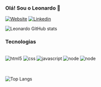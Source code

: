 ### Olá! Sou o Leonardo 🦊
[![Website](https://img.shields.io/badge/website-000000?style=for-the-badge&logo=About.me&logoColor=white)](https://l.wl.co/l?u=https%3A%2F%2Flgfox.netlify.app%2F)
[![Linkedin](https://img.shields.io/badge/LinkedIn-0077B5?style=for-the-badge&logo=linkedin&logoColor=white)](https://www.linkedin.com/in/leonardo-giampaulo/)

![Leonardo GitHub stats](https://github-readme-stats.vercel.app/api?username=lgfoxweb&show_icons=true&theme=dracula)

### Tecnologias

<div style="display: inline_block"> <br/>
<img align="center" alt="html5" src="https://img.shields.io/badge/HTML5-E34F26?style=for-the-badge&logo=html5&logoColor=white"/>
<img align="center" alt="css" src="https://img.shields.io/badge/CSS3-1572B6?style=for-the-badge&logo=css3&logoColor=white"/>
<img align="center" alt="javascript" src="https://img.shields.io/badge/JavaScript-323330?style=for-the-badge&logo=javascript&logoColor=F7DF1E"/>
<img align="center" alt="node" src="https://img.shields.io/badge/Node.js-43853D?style=for-the-badge&logo=node.js&logoColor=white"/>
<img align="center" alt="node" src="https://img.shields.io/badge/React-20232A?style=for-the-badge&logo=react&logoColor=61DAFB"/>
</div> <br/> <br/>

![Top Langs](https://github-readme-stats.vercel.app/api/top-langs/?username=lgfoxweb&layout=compact)


